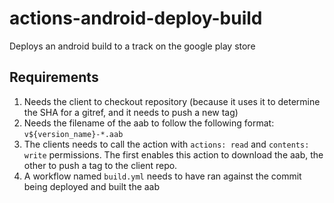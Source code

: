 # actions-android-deploy-build

Deploys an android build to a track on the google play store

## Requirements

1. Needs the client to checkout repository (because it uses it to determine the SHA for a gitref, and it needs to push a new tag)
2. Needs the filename of the aab to follow the following format: `v${version_name}-*.aab`
3. The clients needs to call the action with  `actions: read` and `contents: write` permissions. The first enables this action to download the aab, the other to push a tag to the client repo.
4. A workflow named `build.yml` needs to have ran against the commit being deployed and built the aab
